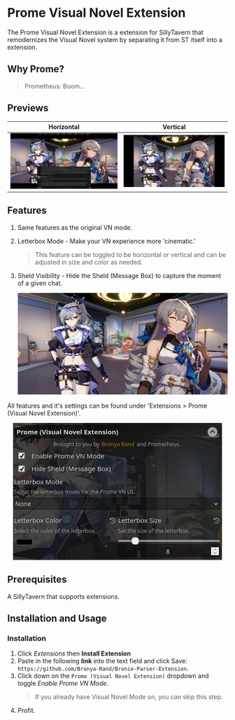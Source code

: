 # Prome Visual Novel Extension

The Prome Visual Novel Extension is a extension for SillyTavern that remodernizes the Visual Novel system by separating it from ST itself into a extension.

## Why Prome?
> Prometheus: Boom...

## Previews

| Horizontal | Vertical |
| :--------: | :------: |
| ![horizontal.png](./.github/horizontal.png) | ![vertical.png](./.github/vertical.png) | 

## Features

1. Same features as the original VN mode.
2. Letterbox Mode - Make your VN experience more 'cinematic.'
   > This feature can be toggled to be horizontal or vertical and can be adjusted in size and color as needed.

3. Sheld Visibility - Hide the Sheld (Message Box) to capture the moment of a given chat.
   <center>
    <img src="./.github/sheld_hide.png"/>
   </center>
All features and it's settings can be found under 'Extensions > Prome (Visual Novel Extension)'.
   <center>
    <img src="./.github/settings.png"/>
   </center>

## Prerequisites

A SillyTavern that supports extensions.

## Installation and Usage

### Installation

1. Click _Extensions_ then **Install Extension**
2. Paste in the following **link** into the text field and click Save: `https://github.com/Bronya-Rand/Bronie-Parser-Extension`.
3. Click down on the `Prome (Visual Novel Extension)` dropdown and toggle *Enable Prome VN Mode*.
   > If you already have Visual Novel Mode on, you can skip this step.
4. Profit.

